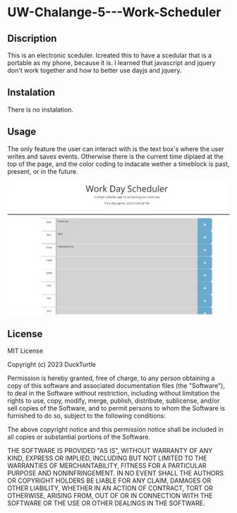 # UW-Chalange-5---Work-Scheduler

## Discription
This is an electronic sceduler. Icreated this to have a scedular that is a portable as my phone, because it is. I learned that javascript and jquery don't work together
and how to better use dayjs and jquery.

## Instalation
There is no instalation.

## Usage
The only feature the user can interact with is the text box's where the user writes and saves events. Otherwise there is the current time diplaed at the top of the page, and the color coding to indacate wether a timeblock is past, present, or in the future.

![alt-text](/assets/website5.JPG)

## License
MIT License

Copyright (c) 2023 DuckTurtle

Permission is hereby granted, free of charge, to any person obtaining a copy
of this software and associated documentation files (the "Software"), to deal
in the Software without restriction, including without limitation the rights
to use, copy, modify, merge, publish, distribute, sublicense, and/or sell
copies of the Software, and to permit persons to whom the Software is
furnished to do so, subject to the following conditions:

The above copyright notice and this permission notice shall be included in all
copies or substantial portions of the Software.

THE SOFTWARE IS PROVIDED "AS IS", WITHOUT WARRANTY OF ANY KIND, EXPRESS OR
IMPLIED, INCLUDING BUT NOT LIMITED TO THE WARRANTIES OF MERCHANTABILITY,
FITNESS FOR A PARTICULAR PURPOSE AND NONINFRINGEMENT. IN NO EVENT SHALL THE
AUTHORS OR COPYRIGHT HOLDERS BE LIABLE FOR ANY CLAIM, DAMAGES OR OTHER
LIABILITY, WHETHER IN AN ACTION OF CONTRACT, TORT OR OTHERWISE, ARISING FROM,
OUT OF OR IN CONNECTION WITH THE SOFTWARE OR THE USE OR OTHER DEALINGS IN THE
SOFTWARE.
